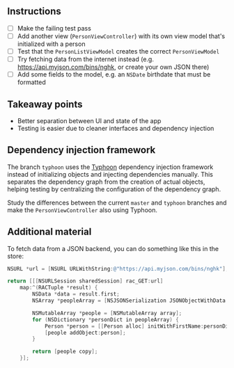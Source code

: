 ## Instructions

* [ ] Make the failing test pass
* [ ] Add another view (`PersonViewController`) with its own view model that's initialized with a person
* [ ] Test that the `PersonListViewModel` creates the correct `PersonViewModel`
* [ ] Try fetching data from the internet instead (e.g. https://api.myjson.com/bins/nghk, or create your own JSON there)
* [ ] Add some fields to the model, e.g. an `NSDate` birthdate that must be formatted

## Takeaway points

* Better separation between UI and state of the app
* Testing is easier due to cleaner interfaces and dependency injection

## Dependency injection framework

The branch `typhoon` uses the [Typhoon](http://typhoonframework.org/) dependency injection framework instead of initializing objects and injecting dependencies manually. This separates the dependency graph from the creation of actual objects, helping testing by centralizing the configuration of the dependency graph.

Study the differences between the current `master` and `typhoon` branches and make the `PersonViewController` also using Typhoon.

## Additional material

To fetch data from a JSON backend, you can do something like this in the store:

```objective-c
NSURL *url = [NSURL URLWithString:@"https://api.myjson.com/bins/nghk"];

return [[[NSURLSession sharedSession] rac_GET:url]
    map:^(RACTuple *result) {
        NSData *data = result.first;
        NSArray *peopleArray = [NSJSONSerialization JSONObjectWithData:data options:0 error:NULL];

        NSMutableArray *people = [NSMutableArray array];
        for (NSDictionary *personDict in peopleArray) {
            Person *person = [[Person alloc] initWithFirstName:personDict[@"firstName"] lastName:personDict[@"lastName"]];
            [people addObject:person];
        }

        return [people copy];
    }];
```
